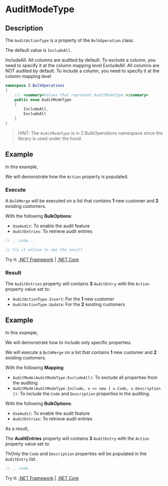 # AuditModeType

## Description

The `AuditActionType` is a property of the `BulkOperation` class. 

The default value is `IncludeAll`.

IncludeAll: All columns are audited by default. To exclude a column, you need to specify it at the column mapping level
ExcludeAll: All columns are NOT audited by default. To include a column, you need to specify it at the column mapping level

```csharp
namespace Z.BulkOperations
{
    /// <summary>Values that represent AuditModeType.</summary>
    public enum AuditModeType
    {
        IncludeAll,
        ExcludeAll
    }
}
```

> HINT: The `AuditModeType` is in Z.BulkOperations namespace since the library is used under the hood.

## Example

In this example,

We will demonstrate how the `Action` property is populated.

### Execute
A `BulkMerge` will be executed on a list that contains **1** new customer and **2** existing customers.

With the following **BulkOptions**:

- `UseAudit`: To enable the audit feature
- `AuditEntries`: To retrieve audit entries

```csharp
// ...code...

// Try it online to see the result
```

Try it: [.NET Framework](https://dotnetfiddle.net/XB5npF) | [.NET Core](https://dotnetfiddle.net/y4w1ZG)

### Result

The `AuditEntries` property will contains **3** `AuditEntry` with the `Action` property value set to:

- `AuditActionType.Insert`: For the **1** new customer
- `AuditActionType.Update`: For the **2** existing customers

## Example
In this example,

We will demonstrate how to include only specific properties.

We will execute a `BulkMerge` on a list that contains **1** new customer and **2** existing customers.

With the following **Mapping**:

- `AuditMode(AuditModeType.ExcludeAll)`: To exclude all properties from the auditing
- `AuditMode(AuditModeType.Include, x => new { x.Code, x.Description })`: To include the `Code` and `Description` properties in the auditing.

With the following **BulkOptions**:

- `UseAudit`: To enable the audit feature
- `AuditEntries`: To retrieve audit entries

As a result,

The **AuditEntries** property will contains **3** `AuditEntry` with the `Action` property value set to:

ThOnly the `Code` and `Description` properties will be populated in the `AuditEntry` list.

```csharp
// ...code...
```

Try it: [.NET Framework](https://dotnetfiddle.net/XB5npF) | [.NET Core](https://dotnetfiddle.net/y4w1ZG)
